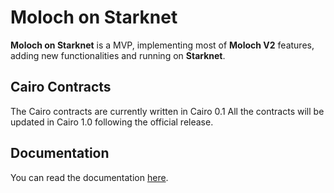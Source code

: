 # Moloch on Starknet

**Moloch on Starknet** is a MVP, implementing most of **Moloch V2** features, adding new functionalities and running on **Starknet**.

## Cairo Contracts 
The Cairo contracts are currently written in Cairo 0.1 
All the contracts will be updated in Cairo 1.0 following the official release.

## Documentation 
You can read the documentation [here](https://dao-docs.quadratic-labs.com/moloch-on-starknet-0-1/).

